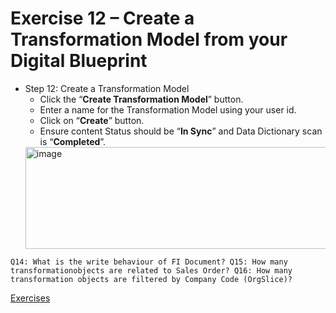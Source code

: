 # Exercise 12 – Create a Transformation Model from your Digital Blueprint

-	Step 12: Create a Transformation Model
    -	Click the “**Create Transformation Model**” button.
    -	Enter a name for the Transformation Model using your user id.
    -	Click on “**Create**” button.
    -	Ensure content Status should be “**In Sync**” and Data Dictionary scan is “**Completed**”.
      <img width="488" height="163" alt="image" src="https://github.com/user-attachments/assets/8265c3e1-ceea-4b5d-b012-2805cd504dd4" />


<code>Q14: What is the write behaviour of FI Document? 
Q15: How many transformationobjects are related to Sales Order?
Q16: How many transformation objects are filtered by Company Code (OrgSlice)?
</code>

[Exercises](../README.md#exercises)
